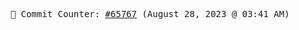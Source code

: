 <p align="center">
    <samp>
        📮 Commit Counter: <a href="https://github.com/Javascript-void0/Javascript-void0/commits/main">#65767</a> (August 28, 2023 @ 03:41 AM)
    </samp>
</p>